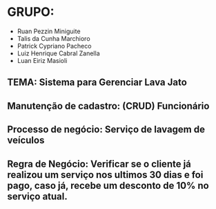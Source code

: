 # GRUPO:

- Ruan Pezzin Miniguite
- Talis da Cunha Marchioro
- Patrick Cypriano Pacheco
- Luiz Henrique Cabral Zanella
- Luan Eiriz Masioli

## TEMA: Sistema para Gerenciar Lava Jato


## Manutenção de cadastro: (CRUD) Funcionário

## Processo de negócio: Serviço de lavagem de veículos

## Regra de Negócio: Verificar se o cliente já realizou um serviço nos ultimos 30 dias e foi pago, caso já, recebe um desconto de 10% no serviço atual.